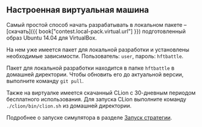 ## Настроенная виртуальная машина

Самый простой способ начать разрабатывать в локальном пакете – [скачать]({{ book["contest.local-pack.virtual.url"] }}) подготовленный образ Ubuntu 14.04 для VirtualBox.

На нем уже имеетcя пакет для локальной разработки и установлены необходимые зависимости. Пользователь: `user`,  пароль: `hftbattle`.

Пакет для локальной разработки находится в папке `hftbattle` в домашней директории. Чтобы обновить его до актуальной версии, выполните команду `git pull`.

Также на виртуалке имеется скачанный CLion с 30-дневным периодом бесплатного использования. Для запуска CLion выполните команду `./clion/bin/clion.sh` из домашней директории. 

Подробнее о запуске симулятора в разделе [Запуск стратегии](local-pack/run_strategy.md).
